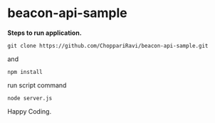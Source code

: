 ﻿# beacon-api-sample

**Steps to run application.**

```
git clone https://github.com/ChoppariRavi/beacon-api-sample.git
```

and 

```
npm install
```

run script command

```
node server.js
```

Happy Coding.
